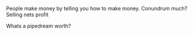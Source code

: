 People make money by telling you how to make money.
Conundrum much?
Selling nets profit

Whats a pipedream worth?